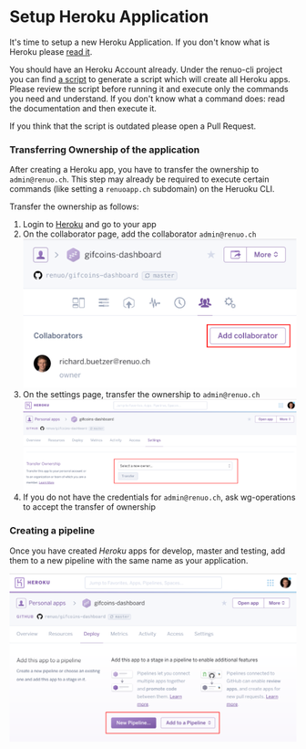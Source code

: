 # Setup Heroku Application

It's time to setup a new Heroku Application.
If you don't know what is Heroku please [read it](https://www.heroku.com/platform).

You should have an Heroku Account already. Under the renuo-cli project you can find [a script](https://github.com/renuo/renuo-cli/blob/develop/lib/renuo/cli/app/create_heroku_app)
to generate a script which will create all Heroku apps.
Please review the script before running it and execute only the commands you need and understand.
If you don't know what a command does: read the documentation and then execute it.

If you think that the script is outdated please open a Pull Request.

### Transferring Ownership of the application

After creating a Heroku app, you have to transfer the ownership to `admin@renuo.ch`. This step may already be required
to execute certain commands (like setting a `renuoapp.ch` subdomain) on the Heruoku CLI.

Transfer the ownership as follows:

1. Login to [Heroku](https://id.heroku.com/login) and go to your app
1. On the collaborator page, add the collaborator `admin@renuo.ch` ![](images/heroku/add_collaborator.png)
1. On the settings page, transfer the ownership to `admin@renuo.ch` ![](images/heroku/transfer_ownership.png)
1. If you do not have the credentials for `admin@renuo.ch`, ask wg-operations to accept the transfer of ownership


### Creating a pipeline

Once you have created *Heroku* apps for develop, master and testing, add them to a new pipeline with the same name as your
application.

![](images/heroku/add_to_pipeline.png)
